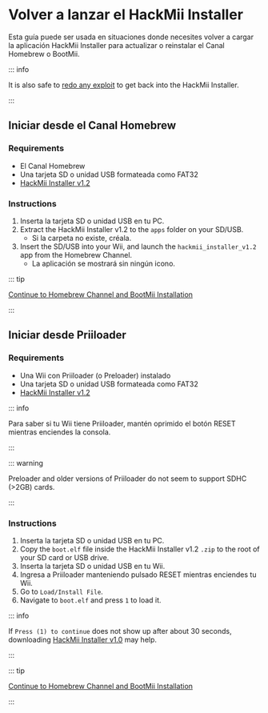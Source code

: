 # Volver a lanzar el HackMii Installer

Esta guía puede ser usada en situaciones donde necesites volver a cargar la aplicación HackMii Installer para actualizar o reinstalar el Canal Homebrew o BootMii.

::: info

It is also safe to [redo any exploit](get-started) to get back into the HackMii Installer.

:::

## Iniciar desde el Canal Homebrew

### Requirements

- El Canal Homebrew
- Una tarjeta SD o unidad USB formateada como FAT32
- [HackMii Installer v1.2](https://bootmii.org/download/)

### Instructions

1. Inserta la tarjeta SD o unidad USB en tu PC.
2. Extract the HackMii Installer v1.2 to the `apps` folder on your SD/USB.
    - Si la carpeta no existe, créala.
3. Insert the SD/USB into your Wii, and launch the `hackmii_installer_v1.2` app from the Homebrew Channel.
    - La aplicación se mostrará sin ningún icono.

::: tip

[Continue to Homebrew Channel and BootMii Installation](hbc)

:::

## Iniciar desde Priiloader

### Requirements

- Una Wii con Priiloader (o Preloader) instalado
- Una tarjeta SD o unidad USB formateada como FAT32
- [HackMii Installer v1.2](https://bootmii.org/download/)

::: info

Para saber si tu Wii tiene Priiloader, mantén oprimido el botón RESET mientras enciendes la consola.

:::

::: warning

Preloader and older versions of Priiloader do not seem to support SDHC (>2GB) cards.

:::

### Instructions

1. Inserta la tarjeta SD o unidad USB en tu PC.
2. Copy the `boot.elf` file inside the HackMii Installer v1.2 `.zip` to the root of your SD card or USB drive.
3. Inserta la tarjeta SD o unidad USB en tu Wii.
4. Ingresa a Priiloader manteniendo pulsado RESET mientras enciendes tu Wii.
5. Go to `Load/Install File`.
6. Navigate to `boot.elf` and press `1` to load it.

::: info

If `Press (1) to continue` does not show up after about 30 seconds, downloading [HackMii Installer v1.0](https://bootmii.org/download/) may help.

:::

::: tip

[Continue to Homebrew Channel and BootMii Installation](hbc)

:::
